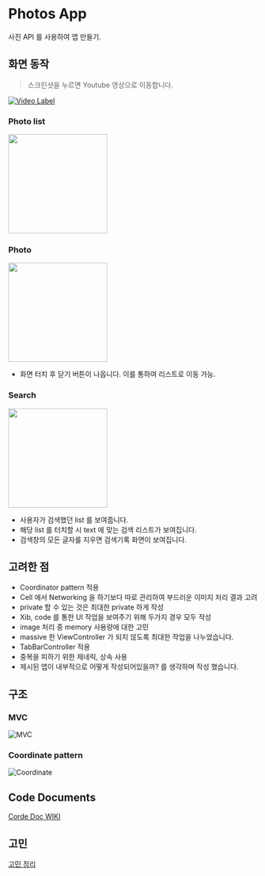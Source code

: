 # Photos App

사진 API 를 사용하여 앱 만들기.

## 화면 동작

> 스크린샷을 누르면 Youtube 영상으로 이동합니다. 

[![Video Label](http://img.youtube.com/vi/P5-yaIQWo68/0.jpg)](https://youtu.be/P5-yaIQWo68?t=0s)

### Photo list

<img src="https://user-images.githubusercontent.com/37286026/107846584-3876f780-6e28-11eb-820a-f0d51853c391.png" width="200">

### Photo

<img src="https://user-images.githubusercontent.com/37286026/107846586-39a82480-6e28-11eb-84d3-234eefbdc30f.png" width="200">

- 화면 터치 후 닫기 버튼이 나옵니다. 이를 통하여 리스트로 이동 가능.

### Search

<img src="https://user-images.githubusercontent.com/37286026/107846587-3b71e800-6e28-11eb-9c6a-c40de902da4d.png" width="200">

- 사용자가 검색했던 list 를 보여줍니다.
- 해당 list 를 터치할 시 text 에 맞는 검색 리스트가 보여집니다.
- 검색창의 모든 글자를 지우면 검색기록 화면이 보여집니다.

## 고려한 점

- Coordinator pattern 적용
- Cell 에서 Networking 을 하기보다 따로 관리하여 부드러운 이미지 처리 결과 고려
- private 할 수 있는 것은 최대한 private 하게 작성
- Xib, code 를 통한 UI 작업을 보여주기 위해 두가지 경우 모두 작성
- image 처리 중 memory 사용량에 대한 고민
- massive 한 ViewController 가 되지 않도록 최대한 작업을 나누었습니다.
- TabBarController 적용
- 중복을 피하기 위한 제네릭, 상속 사용
- 제시된 앱이 내부적으로 어떻게 작성되어있을까? 를 생각하며 작성 했습니다.

## 구조

### MVC
![MVC](https://user-images.githubusercontent.com/37286026/107844051-9f3de600-6e13-11eb-947b-eb9c0e787c19.png)

### Coordinate pattern
![Coordinate](https://user-images.githubusercontent.com/37286026/107844052-a2d16d00-6e13-11eb-908e-90223f2ff547.png)

## Code Documents
[Corde Doc WIKI](https://github.com/sangbeomLee/Photos/wiki/Cord-Document)

## 고민
[고민 정리](https://github.com/sangbeomLee/Photos/wiki/시행착오)
